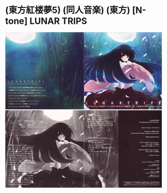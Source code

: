# (東方紅楼夢5) (同人音楽) (東方) [N-tone] LUNAR TRIPS

<div align="center">
  <img height="" src="https://raw.githubusercontent.com/Pleniluner/N-tone_LUNAR_TRIPS/refs/heads/main/BK/Image0001.JPG"  />
</div>
<div align="center">
  <img height="" src="https://raw.githubusercontent.com/Pleniluner/N-tone_LUNAR_TRIPS/refs/heads/main/BK/Image0002.JPG"  />
</div>
